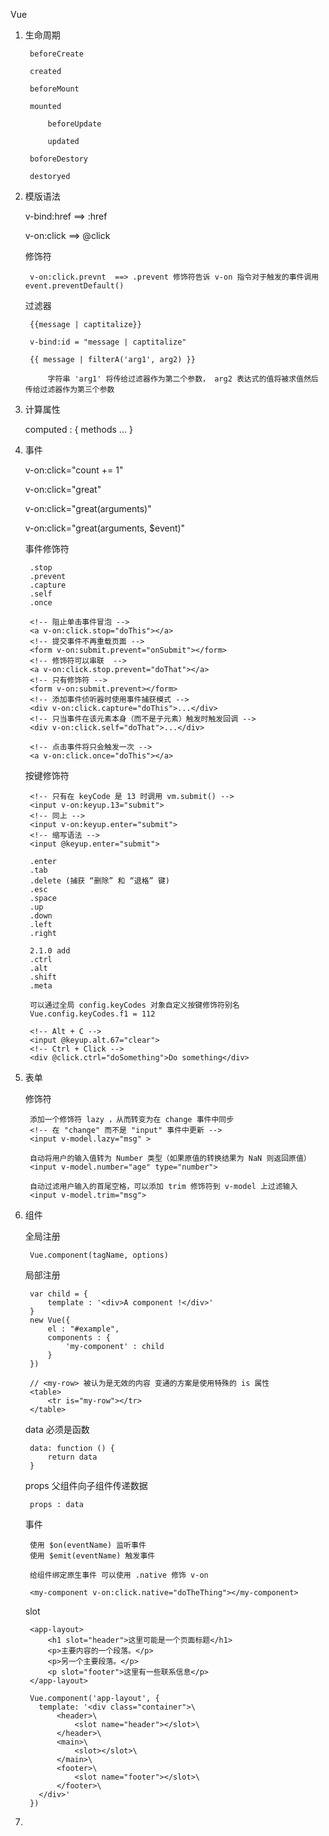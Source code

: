 Vue

1. 生命周期

        beforeCreate

        created

        beforeMount

        mounted

            beforeUpdate

            updated

        boforeDestory

        destoryed

2. 模版语法

    v-bind:href  ==>  :href

    v-on:click  ==> @click

    修饰符

        v-on:click.prevnt  ==> .prevent 修饰符告诉 v-on 指令对于触发的事件调用 event.preventDefault()

    过滤器

        {{message | captitalize}}

        v-bind:id = "message | captitalize"

        {{ message | filterA('arg1', arg2) }}

            字符串 'arg1' 将传给过滤器作为第二个参数， arg2 表达式的值将被求值然后传给过滤器作为第三个参数

3. 计算属性

    computed : {
        methods ...
    }

4. 事件

    v-on:click="count += 1"

    v-on:click="great"

    v-on:click="great(arguments)"

    v-on:click="great(arguments, $event)"

    事件修饰符

        .stop
        .prevent
        .capture
        .self
        .once

        <!-- 阻止单击事件冒泡 -->
        <a v-on:click.stop="doThis"></a>
        <!-- 提交事件不再重载页面 -->
        <form v-on:submit.prevent="onSubmit"></form>
        <!-- 修饰符可以串联  -->
        <a v-on:click.stop.prevent="doThat"></a>
        <!-- 只有修饰符 -->
        <form v-on:submit.prevent></form>
        <!-- 添加事件侦听器时使用事件捕获模式 -->
        <div v-on:click.capture="doThis">...</div>
        <!-- 只当事件在该元素本身（而不是子元素）触发时触发回调 -->
        <div v-on:click.self="doThat">...</div>

        <!-- 点击事件将只会触发一次 -->
        <a v-on:click.once="doThis"></a>

    按键修饰符

        <!-- 只有在 keyCode 是 13 时调用 vm.submit() -->
        <input v-on:keyup.13="submit">
        <!-- 同上 -->
        <input v-on:keyup.enter="submit">
        <!-- 缩写语法 -->
        <input @keyup.enter="submit">

        .enter
        .tab
        .delete (捕获 “删除” 和 “退格” 键)
        .esc
        .space
        .up
        .down
        .left
        .right

        2.1.0 add
        .ctrl
        .alt
        .shift
        .meta

        可以通过全局 config.keyCodes 对象自定义按键修饰符别名
        Vue.config.keyCodes.f1 = 112

        <!-- Alt + C -->
        <input @keyup.alt.67="clear">
        <!-- Ctrl + Click -->
        <div @click.ctrl="doSomething">Do something</div>

6. 表单

    修饰符

        添加一个修饰符 lazy ，从而转变为在 change 事件中同步
        <!-- 在 "change" 而不是 "input" 事件中更新 -->
        <input v-model.lazy="msg" >

        自动将用户的输入值转为 Number 类型（如果原值的转换结果为 NaN 则返回原值）
        <input v-model.number="age" type="number">

        自动过滤用户输入的首尾空格，可以添加 trim 修饰符到 v-model 上过滤输入
        <input v-model.trim="msg">

7. 组件

    全局注册

        Vue.component(tagName, options)

    局部注册

        var child = {
            template : '<div>A component !</div>'
        }
        new Vue({
            el : "#example",
            components : {
                'my-component' : child
            }
        })

        // <my-row> 被认为是无效的内容 变通的方案是使用特殊的 is 属性
        <table>
            <tr is="my-row"></tr>
        </table>

    data  必须是函数

        data: function () {
            return data
        }

    props 父组件向子组件传递数据

        props : data

    事件

        使用 $on(eventName) 监听事件
        使用 $emit(eventName) 触发事件

        给组件绑定原生事件 可以使用 .native 修饰 v-on

        <my-component v-on:click.native="doTheThing"></my-component>

    slot

        <app-layout>
            <h1 slot="header">这里可能是一个页面标题</h1>
            <p>主要内容的一个段落。</p>
            <p>另一个主要段落。</p>
            <p slot="footer">这里有一些联系信息</p>
        </app-layout>

        Vue.component('app-layout', {
          template: '<div class="container">\
              <header>\
                  <slot name="header"></slot>\
              </header>\
              <main>\
                  <slot></slot>\
              </main>\
              <footer>\
                  <slot name="footer"></slot>\
              </footer>\
          </div>'
        })









































1.
